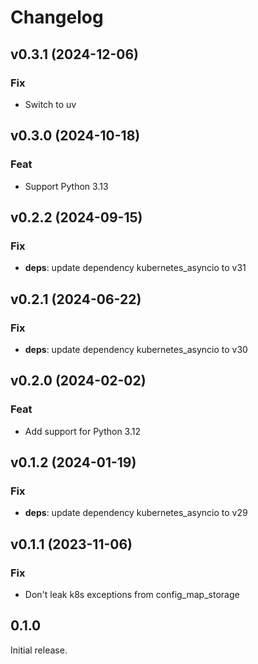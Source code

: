 # Changelog

## v0.3.1 (2024-12-06)

### Fix

- Switch to uv

## v0.3.0 (2024-10-18)

### Feat

- Support Python 3.13

## v0.2.2 (2024-09-15)

### Fix

- **deps**: update dependency kubernetes_asyncio to v31

## v0.2.1 (2024-06-22)

### Fix

- **deps**: update dependency kubernetes_asyncio to v30

## v0.2.0 (2024-02-02)

### Feat

- Add support for Python 3.12

## v0.1.2 (2024-01-19)

### Fix

- **deps**: update dependency kubernetes_asyncio to v29

## v0.1.1 (2023-11-06)

### Fix

- Don't leak k8s exceptions from config_map_storage

## 0.1.0

Initial release.
